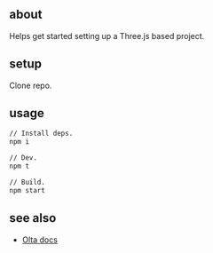 ## about

Helps get started setting up a Three.js based project.

## setup

Clone repo.

## usage

```sh
// Install deps.
npm i

// Dev.
npm t

// Build.
npm start
```

## see also

- [Olta docs](https://docs.olta.art/)
